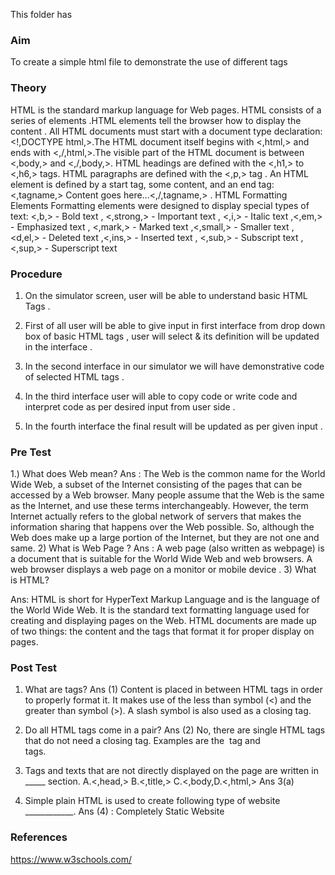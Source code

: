 This folder has 
### Aim
To create a simple html file to demonstrate the use of different tags 
### Theory
HTML is the standard markup language for Web pages. HTML consists of a series of elements .HTML elements tell the browser how to display the content . All HTML documents must start with a document type declaration: <!,DOCTYPE html,>.The HTML document itself begins with <,html,> and ends with <,/,html,>.The visible part of the HTML document is between <,body,> and <,/,body,>.
HTML headings are defined with the <,h1,> to <,h6,> tags. HTML paragraphs are defined with the <,p,> tag . An HTML element is defined by a start tag, some content, and an end tag: <,tagname,> Content goes here...<,/,tagname,> . HTML Formatting Elements
Formatting elements were designed to display special types of text: <,b,> - Bold text , <,strong,> - Important text , <,i,> - Italic text ,<,em,> - Emphasized text , <,mark,> - Marked text ,<,small,> - Smaller text , <d,el,> - Deleted text ,<,ins,> - Inserted text , <,sub,> - Subscript text ,<,sup,> - Superscript text

### Procedure
1) On the simulator screen,  user will be able to understand basic HTML Tags .
2) First of all user  will be able to give input in  first interface from drop down box of basic HTML tags , user will select & its definition will be updated in the interface .
3) In the second interface in our simulator we will have demonstrative code of selected HTML tags .

4) In the third interface user will able to copy code or write code and interpret code as per  desired input from user  side .
5) In the fourth interface the final result will be updated as per given input .

### Pre Test
1.) What does Web mean?
Ans : The Web is the common name for the World Wide Web, a subset of the Internet consisting of the pages that can be accessed by a Web browser. Many people assume that the Web is the same as the Internet, and use these terms interchangeably. However, the term Internet actually refers to the global network of servers that makes the information sharing that happens over the Web possible. So, although the Web does make up a large portion of the Internet, but they are not one and same.
2) What is Web Page ?
Ans : A web page (also written as webpage) is a document that is suitable for the World Wide Web and web browsers. A web browser displays a web page on a monitor or mobile device .
3) What is HTML?

Ans:  HTML is short for HyperText Markup Language and is the language of the World Wide Web. It is the standard text formatting language used for creating and displaying pages on the Web. HTML documents are made up of two things: the content and the tags that format it for proper display on pages.



### Post Test
1) What are tags?
Ans (1) Content is placed in between HTML tags in order to properly format it. It makes use of the less than symbol (<) and the greater than symbol (>). A slash symbol is also used as a closing tag. 

2) Do all HTML tags come in a pair?
Ans (2) No, there are single HTML tags that do not need a closing tag. Examples are the <img> tag and <br> tags.

3) Tags and texts that are not directly displayed on the page are written in _____ section.
A.<,head,> B.<,title,> C.<,body,D.<,html,> 
Ans 3(a)
4) Simple plain HTML is used to create following type of website ____________.
Ans (4) : Completely Static Website

### References
https://www.w3schools.com/
